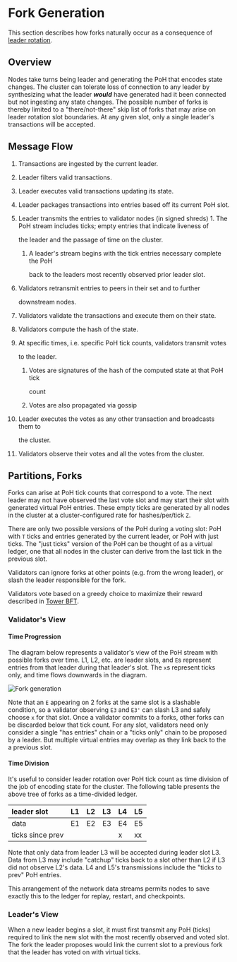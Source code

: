 # Fork Generation

This section describes how forks naturally occur as a consequence of [leader rotation](leader-rotation.md).

## Overview

Nodes take turns being leader and generating the PoH that encodes state changes. The cluster can tolerate loss of connection to any leader by synthesizing what the leader _**would**_ have generated had it been connected but not ingesting any state changes. The possible number of forks is thereby limited to a "there/not-there" skip list of forks that may arise on leader rotation slot boundaries. At any given slot, only a single leader's transactions will be accepted.

## Message Flow

1. Transactions are ingested by the current leader.
2. Leader filters valid transactions.
3. Leader executes valid transactions updating its state.
4. Leader packages transactions into entries based off its current PoH slot.
5. Leader transmits the entries to validator nodes \(in signed shreds\) 1. The PoH stream includes ticks; empty entries that indicate liveness of

   the leader and the passage of time on the cluster.

   1. A leader's stream begins with the tick entries necessary complete the PoH

      back to the leaders most recently observed prior leader slot.

6. Validators retransmit entries to peers in their set and to further

   downstream nodes.

7. Validators validate the transactions and execute them on their state.
8. Validators compute the hash of the state.
9. At specific times, i.e. specific PoH tick counts, validators transmit votes

   to the leader.

   1. Votes are signatures of the hash of the computed state at that PoH tick

      count

   2. Votes are also propagated via gossip

10. Leader executes the votes as any other transaction and broadcasts them to

    the cluster.

11. Validators observe their votes and all the votes from the cluster.

## Partitions, Forks

Forks can arise at PoH tick counts that correspond to a vote. The next leader may not have observed the last vote slot and may start their slot with generated virtual PoH entries. These empty ticks are generated by all nodes in the cluster at a cluster-configured rate for hashes/per/tick `Z`.

There are only two possible versions of the PoH during a voting slot: PoH with `T` ticks and entries generated by the current leader, or PoH with just ticks. The "just ticks" version of the PoH can be thought of as a virtual ledger, one that all nodes in the cluster can derive from the last tick in the previous slot.

Validators can ignore forks at other points \(e.g. from the wrong leader\), or slash the leader responsible for the fork.

Validators vote based on a greedy choice to maximize their reward described in [Tower BFT](../implemented-proposals/tower-bft.md).

### Validator's View

#### Time Progression

The diagram below represents a validator's view of the PoH stream with possible forks over time. L1, L2, etc. are leader slots, and `E`s represent entries from that leader during that leader's slot. The `x`s represent ticks only, and time flows downwards in the diagram.

![Fork generation](../.gitbook/assets/fork-generation.svg)

Note that an `E` appearing on 2 forks at the same slot is a slashable condition, so a validator observing `E3` and `E3'` can slash L3 and safely choose `x` for that slot. Once a validator commits to a forks, other forks can be discarded below that tick count. For any slot, validators need only consider a single "has entries" chain or a "ticks only" chain to be proposed by a leader. But multiple virtual entries may overlap as they link back to the a previous slot.

#### Time Division

It's useful to consider leader rotation over PoH tick count as time division of the job of encoding state for the cluster. The following table presents the above tree of forks as a time-divided ledger.

| leader slot | L1 | L2 | L3 | L4 | L5 |
| :--- | :--- | :--- | :--- | :--- | :--- |
| data | E1 | E2 | E3 | E4 | E5 |
| ticks since prev |  |  |  | x | xx |

Note that only data from leader L3 will be accepted during leader slot L3. Data from L3 may include "catchup" ticks back to a slot other than L2 if L3 did not observe L2's data. L4 and L5's transmissions include the "ticks to prev" PoH entries.

This arrangement of the network data streams permits nodes to save exactly this to the ledger for replay, restart, and checkpoints.

### Leader's View

When a new leader begins a slot, it must first transmit any PoH \(ticks\) required to link the new slot with the most recently observed and voted slot. The fork the leader proposes would link the current slot to a previous fork that the leader has voted on with virtual ticks.
